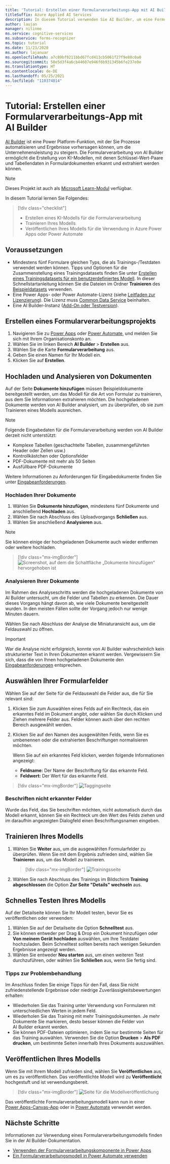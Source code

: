 ```yaml
---
title: 'Tutorial: Erstellen einer Formularverarbeitungs-App mit AI Builder: Formularerkennung'
titleSuffix: Azure Applied AI Services
description: In diesem Tutorial verwenden Sie AI Builder, um eine Formularverarbeitungsanwendung zu erstellen und zu trainieren.
author: laujan
manager: nitinme
ms.service: cognitive-services
ms.subservice: forms-recognizer
ms.topic: tutorial
ms.date: 11/23/2020
ms.author: lajanuar
ms.openlocfilehash: a7c89bf9211bbd67fcd413cb5061f27f9e88c0a0
ms.sourcegitcommit: 58e5d3f4a6cb44607e946f6b931345b6fe237e0e
ms.translationtype: HT
ms.contentlocale: de-DE
ms.lasthandoff: 05/25/2021
ms.locfileid: "110374014"
---
```

# <a name="tutorial-create-a-form-processing-app-with-ai-builder"></a>Tutorial: Erstellen einer Formularverarbeitungs-App mit AI Builder

[AI Builder](/ai-builder/overview) ist eine Power Platform-Funktion, mit der Sie Prozesse automatisieren und Ergebnisse vorhersagen können, um die Unternehmensleistung zu steigern. Die Formularverarbeitung von AI Builder ermöglicht die Erstellung von KI-Modellen, mit denen Schlüssel-Wert-Paare und Tabellendaten in Formulardokumenten erkannt und extrahiert werden können.

> [!NOTE]
> Dieses Projekt ist auch als [Microsoft Learn-Modul](/learn/modules/get-started-with-form-processing/) verfügbar.

In diesem Tutorial lernen Sie Folgendes:

> [!div class="checklist"]
> * Erstellen eines KI-Modells für die Formularverarbeitung
> * Trainieren Ihres Modells
> * Veröffentlichen Ihres Modells für die Verwendung in Azure Power Apps oder Power Automate

## <a name="prerequisites"></a>Voraussetzungen

* Mindestens fünf Formulare gleichen Typs, die als Trainings-/Testdaten verwendet werden können. Tipps und Optionen für die Zusammenstellung eines Trainingsdatasets finden Sie unter [Erstellen eines Trainingsdatasets für ein benutzerdefiniertes Modell](./build-training-data-set.md). In dieser Schnellstartanleitung können Sie die Dateien im Ordner **Trainieren** des [Beispieldatasets](https://go.microsoft.com/fwlink/?linkid=2128080) verwenden.
* Eine Power Apps- oder Power Automate-Lizenz (siehe [Leitfaden zur Lizenzierung](https://go.microsoft.com/fwlink/?linkid=2085130)). Die Lizenz muss [Common Data Service](https://powerplatform.microsoft.com/common-data-service/) beinhalten.
* Eine AI Builder-Instanz ([Add-On oder Testversion](https://go.microsoft.com/fwlink/?LinkId=2113956&clcid=0x409)).


## <a name="create-a-form-processing-project"></a>Erstellen eines Formularverarbeitungsprojekts

1. Navigieren Sie zu [Power Apps](https://make.powerapps.com/) oder [Power Automate](https://flow.microsoft.com/signin), und melden Sie sich mit Ihrem Organisationskonto an.
1. Wählen Sie im linken Bereich **AI Builder** > **Erstellen** aus.
1. Wählen Sie die Karte **Formularverarbeitung** aus.
1. Geben Sie einen Namen für Ihr Modell ein.
1. Klicken Sie auf **Erstellen**.

## <a name="upload-and-analyze-documents"></a>Hochladen und Analysieren von Dokumenten

Auf der Seite **Dokumente hinzufügen** müssen Beispieldokumente bereitgestellt werden, um das Modell für die Art von Formular zu trainieren, aus dem Sie Informationen extrahieren möchten. Die hochgeladenen Dokumente werden von AI Builder analysiert, um zu überprüfen, ob sie zum Trainieren eines Modells ausreichen.

> [!NOTE]
> Folgende Eingabedaten für die Formularverarbeitung werden von AI Builder derzeit nicht unterstützt:
>
> - Komplexe Tabellen (geschachtelte Tabellen, zusammengeführten Header oder Zellen usw.)
> - Kontrollkästchen oder Optionsfelder
> - PDF-Dokumente mit mehr als 50 Seiten
> - Ausfüllbare PDF-Dokumente
>
> Weitere Informationen zu Anforderungen für Eingabedokumente finden Sie unter [Eingabeanforderungen](./overview.md#input-requirements).

### <a name="upload-your-documents"></a>Hochladen Ihrer Dokumente

1. Wählen Sie **Dokumente hinzufügen**, mindestens fünf Dokumente und anschließend **Hochladen** aus.
1. Wählen Sie nach Abschluss des Uploadvorgangs **Schließen** aus.
1. Wählen Sie anschließend **Analysieren** aus.

> [!NOTE] 
> Sie können einige der hochgeladenen Dokumente auch wieder entfernen oder weitere hochladen.

> [!div class="mx-imgBorder"]
> ![Screenshot, auf dem die Schaltfläche „Dokumente hinzufügen“ hervorgehoben ist](./media/tutorial-ai-builder/add-documents-page.png)

### <a name="analyze-your-documents"></a>Analysieren Ihrer Dokumente

Im Rahmen des Analyseschritts werden die hochgeladenen Dokumente von AI Builder untersucht, um die Felder und Tabellen zu erkennen. Die Dauer dieses Vorgangs hängt davon ab, wie viele Dokumente bereitgestellt wurden. In den meisten Fällen sollte der Vorgang jedoch nur wenige Minuten dauern.

Wählen Sie nach Abschluss der Analyse die Miniaturansicht aus, um die Feldauswahl zu öffnen.

> [!IMPORTANT]
> War die Analyse nicht erfolgreich, konnte von AI Builder wahrscheinlich kein strukturierter Text in Ihren Dokumenten erkannt werden. Vergewissern Sie sich, dass die von Ihnen hochgeladenen Dokumente den [Eingabeanforderungen](./overview.md#input-requirements) entsprechen.

## <a name="select-your-form-fields"></a>Auswählen Ihrer Formularfelder

Wählen Sie auf der Seite für die Feldauswahl die Felder aus, die für Sie relevant sind:

1. Klicken Sie zum Auswählen eines Felds auf ein Rechteck, das ein erkanntes Feld im Dokument angibt, oder wählen Sie durch Klicken und Ziehen mehrere Felder aus. Felder können auch über den rechten Bereich ausgewählt werden.
1. Klicken Sie auf den Namen des ausgewählten Felds, wenn Sie es umbenennen oder die extrahierten Beschriftungen normalisieren möchten.

    Wenn Sie auf ein erkanntes Feld klicken, werden folgende Informationen angezeigt:

    - **Feldname:** Der Name der Beschriftung für das erkannte Feld.
    - **Feldwert:** Der Wert für das erkannte Feld.

> [!div class="mx-imgBorder"]
> ![Taggingseite](./media/tutorial-ai-builder/select-fields-page.png)

### <a name="label-undetected-fields"></a>Beschriften nicht erkannter Felder

Wurde das Feld, das Sie beschriften möchten, nicht automatisch durch das Modell erkannt, können Sie ein Rechteck um den Wert des Felds ziehen und im daraufhin angezeigten Dialogfeld einen Beschriftungsnamen eingeben.

## <a name="train-your-model"></a>Trainieren Ihres Modells

1. Wählen Sie **Weiter** aus, um die ausgewählten Formularfelder zu überprüfen. Wenn Sie mit dem Ergebnis zufrieden sind, wählen Sie **Trainieren** aus, um das Modell zu trainieren.

    > [!div class="mx-imgBorder"]
    > ![Trainingsseite](./media/tutorial-ai-builder/summary-train-page.png)
1. Wählen Sie nach Abschluss des Trainings im Bildschirm **Training abgeschlossen** die Option **Zur Seite "Details" wechseln** aus.
## <a name="quick-test-your-model"></a>Schnelles Testen Ihres Modells

Auf der Detailseite können Sie Ihr Modell testen, bevor Sie es veröffentlichen oder verwenden:

1. Wählen Sie auf der Detailseite die Option **Schnelltest** aus.
2. Sie können entweder per Drag & Drop ein Dokument hinzufügen oder **Von meinem Gerät hochladen** auswählen, um Ihre Testdatei hochzuladen. Beim Schnelltest sollten bereits nach wenigen Sekunden Ergebnisse angezeigt werden.
3. Wählen Sie entweder **Neu starten** aus, um einen weiteren Test durchzuführen, oder wählen Sie **Schließen** aus, wenn Sie fertig sind.

### <a name="troubleshooting-tips"></a>Tipps zur Problembehandlung

Im Anschluss finden Sie einige Tipps für den Fall, dass Sie nicht zufriedenstellende Ergebnisse oder niedrige Zuverlässigkeitsbewertungen erhalten:

- Wiederholen Sie das Training unter Verwendung von Formularen mit unterschiedlichen Werten in jedem Feld.
- Wiederholen Sie das Training mit mehr Trainingsdokumenten. Je mehr Dokumente Sie markieren, desto besser können die Felder von AI Builder erkannt werden.
- Sie können PDF-Dateien optimieren, indem Sie nur bestimmte Seiten für das Training auswählen. Verwenden Sie die Option **Drucken** > **Als PDF drucken**, um bestimmte Seiten innerhalb Ihres Dokuments auszuwählen.

## <a name="publish-your-model"></a>Veröffentlichen Ihres Modells

Wenn Sie mit Ihrem Modell zufrieden sind, wählen Sie **Veröffentlichen** aus, um es zu veröffentlichen. Das veröffentlichte Modell wird zu **Veröffentlicht** hochgestuft und ist verwendungsbereit.

> [!div class="mx-imgBorder"]
> ![Seite für die Modellveröffentlichung](./media/tutorial-ai-builder/model-page.png)

Das veröffentlichte Formularverarbeitungsmodell kann nun in einer [Power Apps-Canvas-App](/ai-builder/form-processor-component-in-powerapps) oder in [Power Automate](/ai-builder/form-processing-model-in-flow) verwendet werden.

## <a name="next-steps"></a>Nächste Schritte

Informationen zur Verwendung eines Formularverarbeitungsmodells finden Sie in der AI Builder-Dokumentation.

* [Verwenden der Formularverarbeitungskomponente in Power Apps](/ai-builder/form-processor-component-in-powerapps)
* [Ein Formularverarbeitungsmodell in Power Automate verwenden](/ai-builder/form-processing-model-in-flow)